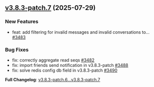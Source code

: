 ## [v3.8.3-patch.7](https://github.com/openimsdk/open-im-server/releases/tag/v3.8.3-patch.7) 	(2025-07-29)

### New Features
* feat: add filtering for invalid messages and invalid conversations to… [#3483](https://github.com/openimsdk/open-im-server/pull/3483)

### Bug Fixes
* fix: correctly aggregate read seqs [#3482](https://github.com/openimsdk/open-im-server/pull/3482)
* fix: import friends send notification in v3.8.3-patch [#3488](https://github.com/openimsdk/open-im-server/pull/3488)
* fix: solve redis config db field in v3.8.3-patch [#3490](https://github.com/openimsdk/open-im-server/pull/3490)

**Full Changelog**: [v3.8.3-patch.6...v3.8.3-patch.7](https://github.com/openimsdk/open-im-server/compare/v3.8.3-patch.6...v3.8.3-patch.7)

